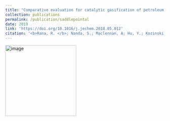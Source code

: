 ```yaml
---
title: "Comparative evaluation for catalytic gasification of petroleum coke and asphaltene in subcritical and supercritical water"
collection: publications
permalink: /publication/saddlepointal
date: 2019
link: 'https://doi.org/10.1016/j.jechem.2018.05.012'
citation: '<b>Rana, R. </b>; Nanda, S.; Maclennan, A; Hu, Y.; Kozinski, J.; Dalai, A. K.'
---
```


<img width="224" alt="image" src="https://github.com/Rachita028/Rachita028.github.io/assets/58958731/3d950b6a-82a5-4a03-b76e-8554f21f0fa6">
